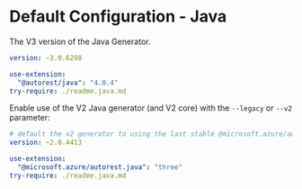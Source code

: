 # Default Configuration - Java

The V3 version of the Java Generator.

``` yaml $(java) && !$(legacy) && !$(v2) && !isRequested('@microsoft.azure/autorest.java')
version: ~3.0.6298

use-extension:
  "@autorest/java": "4.0.4"
try-require: ./readme.java.md
```

Enable use of the V2 Java generator (and V2 core) with the `--legacy` or `--v2` parameter:

``` yaml $(java) && ($(legacy) || $(v2) || isRequested('@microsoft.azure/autorest.java'))
# default the v2 generator to using the last stable @microsoft.azure/autorest-core 
version: ~2.0.4413

use-extension:
  "@microsoft.azure/autorest.java": "three"
try-require: ./readme.java.md
```
